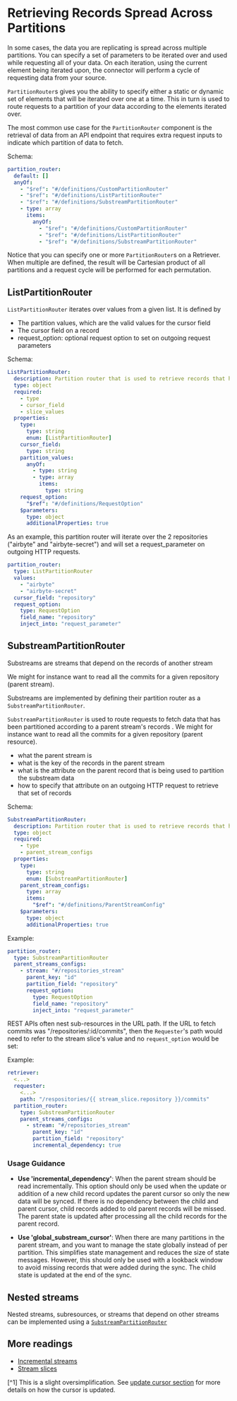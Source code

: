 # Retrieving Records Spread Across Partitions

In some cases, the data you are replicating is spread across multiple partitions. You can specify a set of parameters to be iterated over and used while requesting all of your data. On each iteration, using the current element being iterated upon, the connector will perform a cycle of requesting data from your source.

`PartitionRouter`s gives you the ability to specify either a static or dynamic set of elements that will be iterated over one at a time. This in turn is used to route requests to a partition of your data according to the elements iterated over.

The most common use case for the `PartitionRouter` component is the retrieval of data from an API endpoint that requires extra request inputs to indicate which partition of data to fetch.

Schema:

```yaml
partition_router:
  default: []
  anyOf:
    - "$ref": "#/definitions/CustomPartitionRouter"
    - "$ref": "#/definitions/ListPartitionRouter"
    - "$ref": "#/definitions/SubstreamPartitionRouter"
    - type: array
      items:
        anyOf:
          - "$ref": "#/definitions/CustomPartitionRouter"
          - "$ref": "#/definitions/ListPartitionRouter"
          - "$ref": "#/definitions/SubstreamPartitionRouter"
```

Notice that you can specify one or more `PartitionRouter`s on a Retriever. When multiple are defined, the result will be Cartesian product of all partitions and a request cycle will be performed for each permutation.

## ListPartitionRouter

`ListPartitionRouter` iterates over values from a given list. It is defined by

- The partition values, which are the valid values for the cursor field
- The cursor field on a record
- request_option: optional request option to set on outgoing request parameters

Schema:

```yaml
ListPartitionRouter:
  description: Partition router that is used to retrieve records that have been partitioned according to a list of values
  type: object
  required:
    - type
    - cursor_field
    - slice_values
  properties:
    type:
      type: string
      enum: [ListPartitionRouter]
    cursor_field:
      type: string
    partition_values:
      anyOf:
        - type: string
        - type: array
          items:
            type: string
    request_option:
      "$ref": "#/definitions/RequestOption"
    $parameters:
      type: object
      additionalProperties: true
```

As an example, this partition router will iterate over the 2 repositories ("airbyte" and "airbyte-secret") and will set a request_parameter on outgoing HTTP requests.

```yaml
partition_router:
  type: ListPartitionRouter
  values:
    - "airbyte"
    - "airbyte-secret"
  cursor_field: "repository"
  request_option:
    type: RequestOption
    field_name: "repository"
    inject_into: "request_parameter"
```

## SubstreamPartitionRouter

Substreams are streams that depend on the records of another stream

We might for instance want to read all the commits for a given repository (parent stream).

Substreams are implemented by defining their partition router as a `SubstreamPartitionRouter`.

`SubstreamPartitionRouter` is used to route requests to fetch data that has been partitioned according to a parent stream's records . We might for instance want to read all the commits for a given repository (parent resource).

- what the parent stream is
- what is the key of the records in the parent stream
- what is the attribute on the parent record that is being used to partition the substream data
- how to specify that attribute on an outgoing HTTP request to retrieve that set of records

Schema:

```yaml
SubstreamPartitionRouter:
  description: Partition router that is used to retrieve records that have been partitioned according to records from the specified parent streams
  type: object
  required:
    - type
    - parent_stream_configs
  properties:
    type:
      type: string
      enum: [SubstreamPartitionRouter]
    parent_stream_configs:
      type: array
      items:
        "$ref": "#/definitions/ParentStreamConfig"
    $parameters:
      type: object
      additionalProperties: true
```

Example:

```yaml
partition_router:
  type: SubstreamPartitionRouter
  parent_streams_configs:
    - stream: "#/repositories_stream"
      parent_key: "id"
      partition_field: "repository"
      request_option:
        type: RequestOption
        field_name: "repository"
        inject_into: "request_parameter"
```

REST APIs often nest sub-resources in the URL path.
If the URL to fetch commits was "/repositories/:id/commits", then the `Requester`'s path would need to refer to the stream slice's value and no `request_option` would be set:

Example:

```yaml
retriever:
  <...>
  requester:
    <...>
    path: "/respositories/{{ stream_slice.repository }}/commits"
  partition_router:
    type: SubstreamPartitionRouter
    parent_streams_configs:
      - stream: "#/repositories_stream"
        parent_key: "id"
        partition_field: "repository"
        incremental_dependency: true
```

### Usage Guidance
- **Use 'incremental_dependency'**: When the parent stream should be read incrementally. This option should only be used when the update or addition of a new child record updates the parent cursor so only the new data will be synced. If there is no dependency between the child and parent cursor, child records added to old parent records will be missed. The parent state is updated after processing all the child records for the parent record.

- **Use 'global_substream_cursor'**: When there are many partitions in the parent stream, and you want to manage the state globally instead of per partition. This simplifies state management and reduces the size of state messages. However, this should only be used with a lookback window to avoid missing records that were added during the sync. The child state is updated at the end of the sync.
## Nested streams

Nested streams, subresources, or streams that depend on other streams can be implemented using a [`SubstreamPartitionRouter`](#SubstreamPartitionRouter)

## More readings

- [Incremental streams](../../cdk-python/incremental-stream.md)
- [Stream slices](../../cdk-python/stream-slices.md)

[^1] This is a slight oversimplification. See [update cursor section](#cursor-update) for more details on how the cursor is updated.
